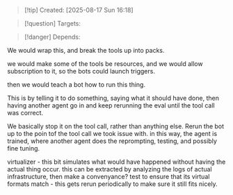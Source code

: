 
>[!tip] Created: [2025-08-17 Sun 16:18]

>[!question] Targets: 

>[!danger] Depends: 

We would wrap this, and break the tools up into packs.

we would make some of the tools be resources, and we would allow subscription to it, so the bots could launch triggers.

then we would teach a bot how to run this thing.

This is by telling it to do something, saying what it should have done, then having another agent go in and keep rerunning the eval until the tool call was correct.

We basically stop it on the tool call, rather than anything else.  Rerun the bot up to the poin tof the tool call we took issue with.  in this way, the agent is trained, where another agent does the reprompting, testing, and possibly fine tuning.

virtualizer - this bit simulates what would have happened without having the actual thing occur.
this can be extracted by analyzing the logs of actual infrastructure, then make a convenyance? test to ensure that its virtual formats match - this gets rerun periodically to make sure it still fits nicely.